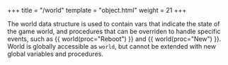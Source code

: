 +++
title = "/world"
template = "object.html"
weight = 21
+++

The world data structure is used to contain vars that indicate the state of the game world, and procedures that can be overriden to handle specific events, such as {{ world(proc="Reboot") }} and {{ world(proc="New") }}. World is globally accessible as `world`, but cannot be extended with new global variables and procedures. 